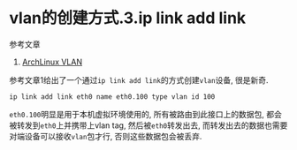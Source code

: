 # vlan的创建方式.3.ip link add link

参考文章

1. [ArchLinux VLAN](https://wiki.archlinux.org/index.php/VLAN)

参考文章1给出了一个通过`ip link add link`的方式创建`vlan`设备, 很是新奇.

```
ip link add link eth0 name eth0.100 type vlan id 100
```

`eth0.100`明显是用于本机虚拟环境使用的, 所有被路由到此接口上的数据包, 都会被转发到`eth0`上并携带上vlan tag, 然后被`eth0`转发出去, 而转发出去的数据也需要对端设备可以接收`vlan`包才行, 否则这些数据包会被丢弃.


